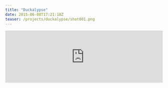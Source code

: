```yaml
---
title: "Duckalypse"
date: 2015-06-08T17:21:18Z
teaser: /projects/duckalypse/shot001.png
---
```


<iframe src="https://itch.io/embed/57050?bg_color=bdd6bd&amp;fg_color=2a3828&amp;link_color=8c4f4f&amp;border_color=4b5848" width="100%" height="167" frameborder="0"><a href="https://klockenschooster.itch.io/duckalypse">Duckalypse by klockenschooster</a></iframe>
